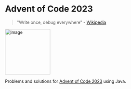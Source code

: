 # Advent of Code 2023

> "Write once, debug everywhere" - [Wikipedia](https://en.wikipedia.org/wiki/Write_once,_debug_everywhere)

<img src="https://upload.wikimedia.org/wikipedia/en/thumb/3/30/Java_programming_language_logo.svg/800px-Java_programming_language_logo.svg.png" alt="image" width="150" height="auto">

Problems and solutions for [Advent of Code 2023](https://adventofcode.com/2023) using Java.
